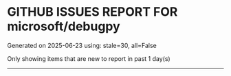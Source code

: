 
# GITHUB ISSUES REPORT FOR microsoft/debugpy


Generated on 2025-06-23 using: stale=30, all=False


Only showing items that are new to report in past 1 day(s)


---




















